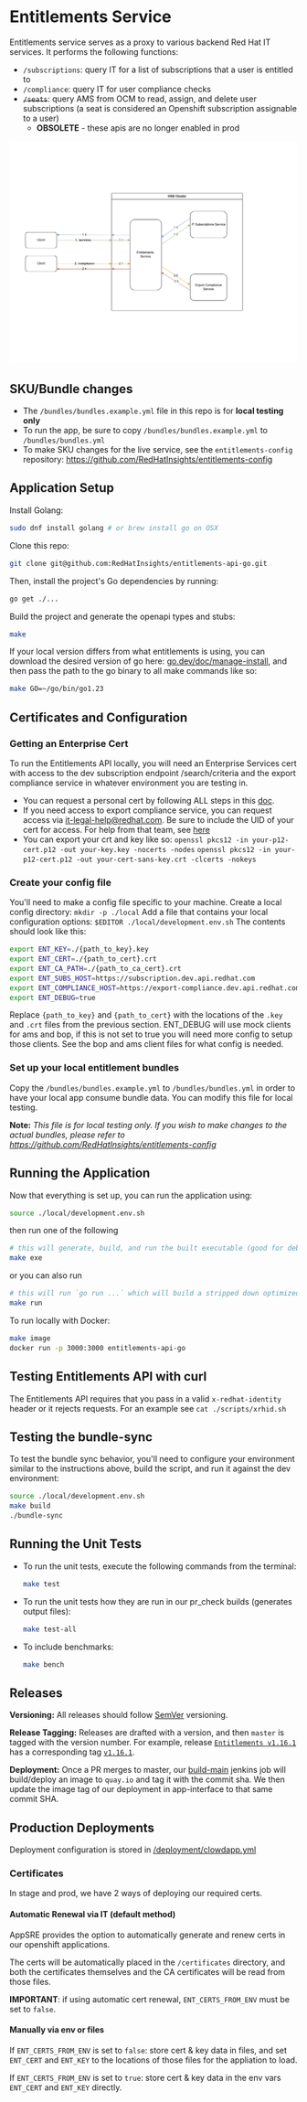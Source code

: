# Entitlements Service

Entitlements service serves as a proxy to various backend Red Hat IT services. It performs the following functions:
* `/subscriptions`: query IT for a list of subscriptions that a user is entitled to
* `/compliance`: query IT for user compliance checks
* ~~`/seats`~~: query AMS from OCM to read, assign, and delete user subscriptions (a seat is considered an Openshift subscription assignable to a user)
    * __OBSOLETE__ - these apis are no longer enabled in prod

![!entitlements flow diagram](./docs/entitlements-requests-flow.png)

## SKU/Bundle changes
- The `/bundles/bundles.example.yml` file in this repo is for **local testing only**
- To run the app, be sure to copy `/bundles/bundles.example.yml` to `/bundles/bundles.yml`
- To make SKU changes for the live service, see the `entitlements-config` repository: https://github.com/RedHatInsights/entitlements-config

## Application Setup

Install Golang:

```sh
sudo dnf install golang # or brew install go on OSX
```

Clone this repo:

```sh
git clone git@github.com:RedHatInsights/entitlements-api-go.git
```

Then, install the project's Go dependencies by running:

```sh
go get ./...
```

Build the project and generate the openapi types and stubs:

```sh
make
```

If your local version differs from what entitlements is using, you can download the desired version of go here: [go.dev/doc/manage-install](https://go.dev/doc/manage-install), and then pass the path to the go binary to all make commands like so:
```sh
make GO=~/go/bin/go1.23
```

## Certificates and Configuration

### Getting an Enterprise Cert

To run the Entitlements API locally, you will need an Enterprise Services cert with access to the dev subscription endpoint /search/criteria and the export compliance service in whatever environment you are testing in.

* You can request a personal cert by following ALL steps in this [doc](https://source.redhat.com/departments/it/identityaccessmanagement/it_iam_pki_rhcs_and_digicert/rhcs_v2_start_your_certificate_journey_here_2023#user-certificates).
* If you need access to export compliance service, you can request access via it-legal-help@redhat.com. Be sure to include the UID of your cert for access. For help from that team, see [here](https://source.redhat.com/groups/public/it-legal-program/restricted_party_screening)
* You can export your crt and key like so:
    `openssl pkcs12 -in your-p12-cert.p12 -out your-key.key -nocerts -nodes`
    `openssl pkcs12 -in your-p12-cert.p12 -out your-cert-sans-key.crt -clcerts -nokeys`

### Create your config file

You'll need to make a config file specific to your machine.
Create a local config directory: `mkdir -p ./local`
Add a file that contains your local configuration options: `$EDITOR ./local/development.env.sh`
The contents should look like this:

```sh
export ENT_KEY=./{path_to_key}.key
export ENT_CERT=./{path_to_cert}.crt
export ENT_CA_PATH=./{path_to_ca_cert}.crt
export ENT_SUBS_HOST=https://subscription.dev.api.redhat.com
export ENT_COMPLIANCE_HOST=https://export-compliance.dev.api.redhat.com
export ENT_DEBUG=true
```

Replace `{path_to_key}` and `{path_to_cert}` with the locations of the `.key` and `.crt` files from the previous section.
ENT_DEBUG will use mock clients for ams and bop, if this is not set to true you will need more config to setup those clients.
See the bop and ams client files for what config is needed.

### Set up your local entitlement bundles

Copy the `/bundles/bundles.example.yml` to `/bundles/bundles.yml` in order to have your local app consume bundle data. You can modify this file for local testing.

**Note:** _This file is for local testing only. If you wish to make changes to the actual bundles, please refer to https://github.com/RedHatInsights/entitlements-config_

## Running the Application

Now that everything is set up, you can run the application using:

```bash
source ./local/development.env.sh
```
then run one of the following

```bash
# this will generate, build, and run the built executable (good for debugging)
make exe
```
or you can also run
```bash
# this will run `go run ...` which will build a stripped down optimized version of the app
make run
```

To run locally with Docker:

```bash
make image
docker run -p 3000:3000 entitlements-api-go
```

## Testing Entitlements API with curl

The Entitlements API requires that you pass in a valid `x-redhat-identity` header or it rejects requests.
For an example see `cat ./scripts/xrhid.sh`

## Testing the bundle-sync

To test the bundle sync behavior, you'll need to configure your environment similar to the instructions above, build the script, and run it against the dev environment:

```bash
source ./local/development.env.sh
make build
./bundle-sync
```

## Running the Unit Tests

* To run the unit tests, execute the following commands from the terminal:
    ```bash
    make test
    ```
* To run the unit tests how they are run in our pr_check builds (generates output files):
    ```bash
    make test-all
    ```
* To include benchmarks:
    ```bash
    make bench
    ```

## Releases

**Versioning:** All releases should follow [SemVer](http://semver.org) versioning.

**Release Tagging:** Releases are drafted with a version, and then `master` is tagged with the version number.
For example, release [`Entitlements v1.16.1`](https://github.com/RedHatInsights/entitlements-api-go/releases/tag/v1.16.1) has a corresponding tag [`v1.16.1`](https://github.com/RedHatInsights/entitlements-api-go/tree/v1.16.1).

**Deployment:** Once a PR merges to master, our [build-main](https://ci.ext.devshift.net/job/RedHatInsights-entitlements-api-go-gh-build-master/) jenkins job will build/deploy an image to `quay.io` and tag it with the commit sha. We then update the image tag of our deployment in app-interface to that same commit SHA.

## Production Deployments

Deployment configuration is stored in [/deployment/clowdapp.yml](/deployment/clowdapp.yml)

### Certificates

In stage and prod, we have 2 ways of deploying our required certs.

#### Automatic Renewal via IT (default method)
AppSRE provides the option to automatically generate and renew certs in our openshift applications.

The certs will be automatically placed in the `/certificates` directory, and
both the certificates themselves and the CA certificates will be read from
those files.

**IMPORTANT**: if using automatic cert renewal, `ENT_CERTS_FROM_ENV` must be
set to `false`.

#### Manually via env or files
If `ENT_CERTS_FROM_ENV` is set to `false`: store cert & key data in files, and set `ENT_CERT` and `ENT_KEY` to the locations of those files for the appliation to load.

If `ENT_CERTS_FROM_ENV` is set to `true`: store cert & key data in the env vars `ENT_CERT` and `ENT_KEY` directly.
